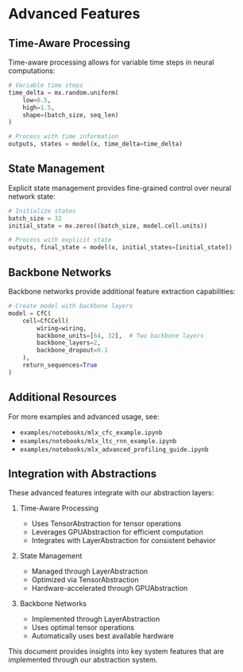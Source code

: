 # Advanced Features

## Time-Aware Processing

Time-aware processing allows for variable time steps in neural computations:

```python
# Variable time steps
time_delta = mx.random.uniform(
    low=0.5,
    high=1.5,
    shape=(batch_size, seq_len)
)

# Process with time information
outputs, states = model(x, time_delta=time_delta)
```

## State Management

Explicit state management provides fine-grained control over neural network state:

```python
# Initialize states
batch_size = 32
initial_state = mx.zeros((batch_size, model.cell.units))

# Process with explicit state
outputs, final_state = model(x, initial_states=[initial_state])
```

## Backbone Networks

Backbone networks provide additional feature extraction capabilities:

```python
# Create model with backbone layers
model = CfC(
    cell=CfCCell(
        wiring=wiring,
        backbone_units=[64, 32],  # Two backbone layers
        backbone_layers=2,
        backbone_dropout=0.1
    ),
    return_sequences=True
)
```

## Additional Resources

For more examples and advanced usage, see:
- `examples/notebooks/mlx_cfc_example.ipynb`
- `examples/notebooks/mlx_ltc_rnn_example.ipynb`
- `examples/notebooks/mlx_advanced_profiling_guide.ipynb`

## Integration with Abstractions

These advanced features integrate with our abstraction layers:

1. Time-Aware Processing
   - Uses TensorAbstraction for tensor operations
   - Leverages GPUAbstraction for efficient computation
   - Integrates with LayerAbstraction for consistent behavior

2. State Management
   - Managed through LayerAbstraction
   - Optimized via TensorAbstraction
   - Hardware-accelerated through GPUAbstraction

3. Backbone Networks
   - Implemented through LayerAbstraction
   - Uses optimal tensor operations
   - Automatically uses best available hardware

This document provides insights into key system features that are implemented through our abstraction system.